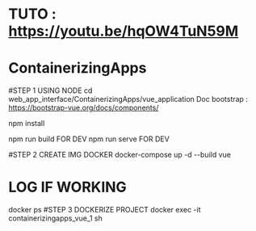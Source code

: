 # TUTO : https://youtu.be/hqOW4TuN59M
# ContainerizingApps
#STEP 1 USING NODE
cd web_app_interface/ContainerizingApps/vue_application
Doc bootstrap : https://bootstrap-vue.org/docs/components/

npm install

npm run build FOR DEV
npm run serve FOR DEV

#STEP 2 CREATE IMG DOCKER
docker-compose up -d --build vue

# LOG IF WORKING
docker ps
#STEP 3 DOCKERIZE PROJECT
docker exec -it containerizingapps_vue_1 sh
